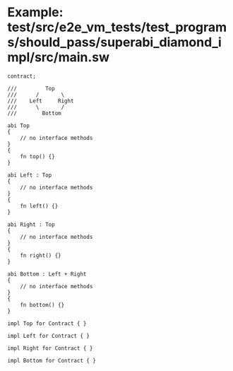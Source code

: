 # Example: test/src/e2e_vm_tests/test_programs/should_pass/superabi_diamond_impl/src/main.sw

```sway
contract;

///         Top
///      /       \
///    Left     Right
///      \       /
///        Bottom

abi Top
{
    // no interface methods
}
{
    fn top() {}
}

abi Left : Top
{
    // no interface methods
}
{
    fn left() {}
}

abi Right : Top
{
    // no interface methods
}
{
    fn right() {}
}

abi Bottom : Left + Right
{
    // no interface methods
}
{
    fn bottom() {}
}

impl Top for Contract { }

impl Left for Contract { }

impl Right for Contract { }

impl Bottom for Contract { }

```
